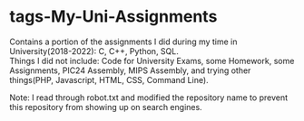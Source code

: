 # tags-My-Uni-Assignments
Contains a portion of the assignments I did during my time in University(2018-2022): C, C++, Python, SQL.<br />
Things I did not include: Code for University Exams, some Homework, some Assignments, PIC24 Assembly, MIPS Assembly, and trying other things(PHP, Javascript, HTML, CSS, Command Line). <br />

Note: I read through robot.txt and modified the repository name to prevent this repository from showing up on search engines. <br />
